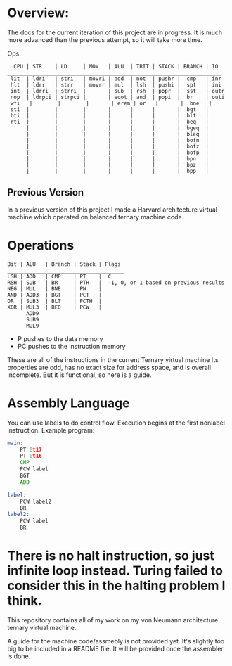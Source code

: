 # Overview:
The docs for the current iteration of this project are in progress. It is much more advanced than the previous attempt, so it will take more time.

Ops:
```
  CPU | STR    | LD     | MOV   | ALU  | TRIT | STACK | BRANCH | IO
____________________________________________________________________
 lit  | ldri   | stri   | movri | add  | not  | pushr |  cmp   | inr
 hlt  | ldrr   | strr   | movrr | mul  | lsh  | pushi |  spt   | ini
 int  | ldrri  | strri  |       | sub  | rsh  | popr  |  sst   | outr
 nop  | ldrpci | strpci |       | eqot | and  | popi  |  br    | outi
 wfi   |        |        |       | erem | or   |       |  bne   |
 sti  |        |        |       |      |      |       |  bgt   |
 bti  |        |        |       |      |      |       |  blt   |
 rti  |        |        |       |      |      |       |  beq   |
      |        |        |       |      |      |       |  bgeq  |
      |        |        |       |      |      |       |  bleq  |
      |        |        |       |      |      |       |  bofn  |
      |        |        |       |      |      |       |  bofz  |
      |        |        |       |      |      |       |  bofp  |
      |        |        |       |      |      |       |  bpn   |
      |        |        |       |      |      |       |  bpz   |
      |        |        |       |      |      |       |  bpp   |
```

## Previous Version
In a previous version of this project I made a Harvard architecture virtual machine which operated on balanced ternary machine code.

# Operations
```
Bit	| ALU	| Branch | Stack | Flags
_____________________________________
LSH	| ADD	| CMP	 | PT	 |  C
RSH	| SUB	| BR	 | PTH	 |  -1, 0, or 1 based on previous results
NEG	| MUL	| BNE	 | PW	 |
AND	| ADD3	| BGT	 | PCT	 |
OR	| SUB3	| BLT	 | PCTH	 |
XOR	| MUL3	| BEQ	 | PCW	 |
	  ADD9
	  SUB9
	  MUL9
```

- P pushes to the data memory
- PC pushes to the instruction memory

These are all of the instructions in the current Ternary virtual machine
Its properties are odd, has no exact size for address space, and is overall incomplete.
But it is functional, so here is a guide.

# Assembly Language
You can use labels to do control flow. Execution begins at the first nonlabel instruction.
Example program:
```asm
main:
    PT 0t17
    PT 0t16
    CMP
    PCW label 
    BGT 
    ADD

label:
    PCW label2
    BR 
label2:
    PCW label
    BR 
```

There is no halt instruction, so just infinite loop instead. Turing failed to consider this in the halting problem I think.
=======

This repository contains all of my work on my von Neumann architecture ternary virtual machine.

A guide for the machine code/assmebly is not provided yet. It's slightly too big to be included in a README file.
It will be provided once the assembler is done.

